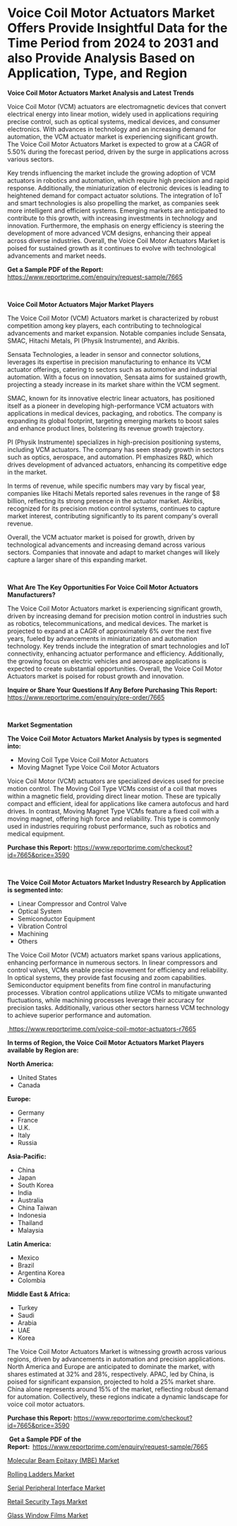 <p><h1>Voice Coil Motor Actuators Market Offers Provide Insightful Data for the Time Period from 2024 to 2031 and also Provide Analysis Based on Application, Type, and Region</h1></p><p><strong>Voice Coil Motor Actuators Market Analysis and Latest Trends</strong></p>
<p><p>Voice Coil Motor (VCM) actuators are electromagnetic devices that convert electrical energy into linear motion, widely used in applications requiring precise control, such as optical systems, medical devices, and consumer electronics. With advances in technology and an increasing demand for automation, the VCM actuator market is experiencing significant growth. The Voice Coil Motor Actuators Market is expected to grow at a CAGR of 5.50% during the forecast period, driven by the surge in applications across various sectors.</p><p>Key trends influencing the market include the growing adoption of VCM actuators in robotics and automation, which require high precision and rapid response. Additionally, the miniaturization of electronic devices is leading to heightened demand for compact actuator solutions. The integration of IoT and smart technologies is also propelling the market, as companies seek more intelligent and efficient systems. Emerging markets are anticipated to contribute to this growth, with increasing investments in technology and innovation. Furthermore, the emphasis on energy efficiency is steering the development of more advanced VCM designs, enhancing their appeal across diverse industries. Overall, the Voice Coil Motor Actuators Market is poised for sustained growth as it continues to evolve with technological advancements and market needs.</p></p>
<p><strong>Get a Sample PDF of the Report:&nbsp;</strong> <a href="https://www.reportprime.com/enquiry/request-sample/7665?utm_campaign=1873&utm_medium=2&utm_source=Github&utm_content=ia&utm_term=25122024&utm_id=voice-coil-motor-actuators">https://www.reportprime.com/enquiry/request-sample/7665</a></p>
<p>&nbsp;</p>
<p><strong>Voice Coil Motor Actuators Major Market Players</strong></p>
<p><p>The Voice Coil Motor (VCM) Actuators market is characterized by robust competition among key players, each contributing to technological advancements and market expansion. Notable companies include Sensata, SMAC, Hitachi Metals, PI (Physik Instrumente), and Akribis. </p><p>Sensata Technologies, a leader in sensor and connector solutions, leverages its expertise in precision manufacturing to enhance its VCM actuator offerings, catering to sectors such as automotive and industrial automation. With a focus on innovation, Sensata aims for sustained growth, projecting a steady increase in its market share within the VCM segment. </p><p>SMAC, known for its innovative electric linear actuators, has positioned itself as a pioneer in developing high-performance VCM actuators with applications in medical devices, packaging, and robotics. The company is expanding its global footprint, targeting emerging markets to boost sales and enhance product lines, bolstering its revenue growth trajectory.</p><p>PI (Physik Instrumente) specializes in high-precision positioning systems, including VCM actuators. The company has seen steady growth in sectors such as optics, aerospace, and automation. PI emphasizes R&D, which drives development of advanced actuators, enhancing its competitive edge in the market.</p><p>In terms of revenue, while specific numbers may vary by fiscal year, companies like Hitachi Metals reported sales revenues in the range of $8 billion, reflecting its strong presence in the actuator market. Akribis, recognized for its precision motion control systems, continues to capture market interest, contributing significantly to its parent company's overall revenue.</p><p>Overall, the VCM actuator market is poised for growth, driven by technological advancements and increasing demand across various sectors. Companies that innovate and adapt to market changes will likely capture a larger share of this expanding market.</p></p>
<p>&nbsp;</p>
<p><strong>What Are The Key Opportunities For Voice Coil Motor Actuators Manufacturers?</strong></p>
<p><p>The Voice Coil Motor Actuators market is experiencing significant growth, driven by increasing demand for precision motion control in industries such as robotics, telecommunications, and medical devices. The market is projected to expand at a CAGR of approximately 6% over the next five years, fueled by advancements in miniaturization and automation technology. Key trends include the integration of smart technologies and IoT connectivity, enhancing actuator performance and efficiency. Additionally, the growing focus on electric vehicles and aerospace applications is expected to create substantial opportunities. Overall, the Voice Coil Motor Actuators market is poised for robust growth and innovation.</p></p>
<p><strong>Inquire or Share Your Questions If Any Before Purchasing This Report:</strong> <a href="https://www.reportprime.com/enquiry/pre-order/7665?utm_campaign=1873&utm_medium=2&utm_source=Github&utm_content=ia&utm_term=25122024&utm_id=voice-coil-motor-actuators">https://www.reportprime.com/enquiry/pre-order/7665</a></p>
<p>&nbsp;</p>
<p><strong>Market Segmentation</strong></p>
<p><strong>The Voice Coil Motor Actuators Market Analysis by types is segmented into:</strong></p>
<p><ul><li>Moving Coil Type Voice Coil Motor Actuators</li><li>Moving Magnet Type Voice Coil Motor Actuators</li></ul></p>
<p><p>Voice Coil Motor (VCM) actuators are specialized devices used for precise motion control. The Moving Coil Type VCMs consist of a coil that moves within a magnetic field, providing direct linear motion. These are typically compact and efficient, ideal for applications like camera autofocus and hard drives. In contrast, Moving Magnet Type VCMs feature a fixed coil with a moving magnet, offering high force and reliability. This type is commonly used in industries requiring robust performance, such as robotics and medical equipment.</p></p>
<p><strong>Purchase this Report:&nbsp;</strong><a href="https://www.reportprime.com/checkout?id=7665&price=3590&utm_campaign=1873&utm_medium=2&utm_source=Github&utm_content=ia&utm_term=25122024&utm_id=voice-coil-motor-actuators">https://www.reportprime.com/checkout?id=7665&price=3590</a></p>
<p>&nbsp;</p>
<p><strong>The Voice Coil Motor Actuators Market Industry Research by Application is segmented into:</strong></p>
<p><ul><li>Linear Compressor and Control Valve</li><li>Optical System</li><li>Semiconductor Equipment</li><li>Vibration Control</li><li>Machining</li><li>Others</li></ul></p>
<p><p>The Voice Coil Motor (VCM) actuators market spans various applications, enhancing performance in numerous sectors. In linear compressors and control valves, VCMs enable precise movement for efficiency and reliability. In optical systems, they provide fast focusing and zoom capabilities. Semiconductor equipment benefits from fine control in manufacturing processes. Vibration control applications utilize VCMs to mitigate unwanted fluctuations, while machining processes leverage their accuracy for precision tasks. Additionally, various other sectors harness VCM technology to achieve superior performance and automation.</p></p>
<p><a href="https://www.reportprime.com/voice-coil-motor-actuators-r7665?utm_campaign=1873&utm_medium=2&utm_source=Github&utm_content=ia&utm_term=25122024&utm_id=voice-coil-motor-actuators">&nbsp;https://www.reportprime.com/voice-coil-motor-actuators-r7665</a></p>
<p><strong>In terms of Region, the Voice Coil Motor Actuators Market Players available by Region are:</strong></p>
<p>
    <p> <strong> North America: </strong>
        <ul>
            <li>United States</li>
            <li>Canada</li>
        </ul>
        </p> 
    <p> <strong> Europe: </strong>
        <ul>
            <li>Germany</li>
            <li>France</li>
            <li>U.K.</li>
            <li>Italy</li>
            <li>Russia</li>
        </ul>
        </p> 
    <p> <strong> Asia-Pacific: </strong>
        <ul>
            <li>China</li>
            <li>Japan</li>
            <li>South Korea</li>
            <li>India</li>
            <li>Australia</li>
            <li>China Taiwan</li>
            <li>Indonesia</li>
            <li>Thailand</li>
            <li>Malaysia</li>
        </ul>
        </p> 
    <p> <strong> Latin America: </strong>
        <ul>
            <li>Mexico</li>
            <li>Brazil</li>
            <li>Argentina Korea</li>
            <li>Colombia</li>
        </ul>
        </p> 
    <p> <strong> Middle East & Africa: </strong>
        <ul>
            <li>Turkey</li>
            <li>Saudi</li>
            <li>Arabia</li>
            <li>UAE</li>
            <li>Korea</li>
        </ul>
    </p>
    </p>
<p><p>The Voice Coil Motor Actuators Market is witnessing growth across various regions, driven by advancements in automation and precision applications. North America and Europe are anticipated to dominate the market, with shares estimated at 32% and 28%, respectively. APAC, led by China, is poised for significant expansion, projected to hold a 25% market share. China alone represents around 15% of the market, reflecting robust demand for automation. Collectively, these regions indicate a dynamic landscape for voice coil motor actuators.</p></p>
<p><strong>Purchase this Report: </strong><a href="https://www.reportprime.com/checkout?id=7665&price=3590&utm_campaign=1873&utm_medium=2&utm_source=Github&utm_content=ia&utm_term=25122024&utm_id=voice-coil-motor-actuators">https://www.reportprime.com/checkout?id=7665&price=3590</a></p>
<p>&nbsp;<strong>Get a Sample PDF of the Report:&nbsp;&nbsp;</strong><a href="https://www.reportprime.com/enquiry/request-sample/7665?utm_campaign=1873&utm_medium=2&utm_source=Github&utm_content=ia&utm_term=25122024&utm_id=voice-coil-motor-actuators">https://www.reportprime.com/enquiry/request-sample/7665</a></p>
<p><strong></strong></p>
<p><p><a href="https://github.com/leopardmicheal7019/Market-Research-Report-List-1/blob/main/molecular-beam-epitaxy-mbe-market.md?utm_campaign=1873&utm_medium=2&utm_source=Github&utm_content=ia&utm_term=25122024&utm_id=voice-coil-motor-actuators">Molecular Beam Epitaxy (MBE) Market</a></p><p><a href="https://github.com/millionkaryn68/Market-Research-Report-List-1/blob/main/rolling-ladders-market.md?utm_campaign=1873&utm_medium=2&utm_source=Github&utm_content=ia&utm_term=25122024&utm_id=voice-coil-motor-actuators">Rolling Ladders Market</a></p><p><a href="https://www.linkedin.com/pulse/evaluating-serial-peripheral-interface-market-2024-2031-trends-izu4f?utm_campaign=1873&utm_medium=2&utm_source=Github&utm_content=ia&utm_term=25122024&utm_id=voice-coil-motor-actuators">Serial Peripheral Interface Market</a></p><p><a href="https://www.linkedin.com/pulse/c-glance-reports-anmec?utm_campaign=1873&utm_medium=2&utm_source=Github&utm_content=ia&utm_term=25122024&utm_id=voice-coil-motor-actuators">Retail Security Tags Market</a></p><p><a href="https://www.linkedin.com/pulse/glass-window-films-market-trends-report-examining-current-size-q2xff?utm_campaign=1873&utm_medium=2&utm_source=Github&utm_content=ia&utm_term=25122024&utm_id=voice-coil-motor-actuators">Glass Window Films Market</a></p></p>